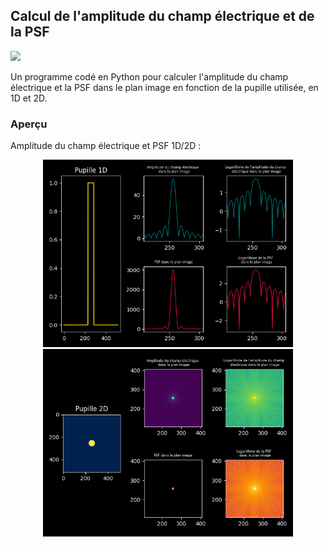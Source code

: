 ## Calcul de l'amplitude du champ électrique et de la PSF

![](https://img.shields.io/badge/Language-Python-blue.png)

Un programme codé en Python pour calculer l'amplitude du champ électrique et la PSF dans le plan image en fonction de la pupille utilisée, en 1D et 2D.

### Aperçu

Amplitude du champ électrique et PSF 1D/2D :

<p float="left" align ="center">
  <img src="resources//1D_psf.png"  width="400" />
  <img src="resources//2D_psf.gif"  width="400" />
</p>
